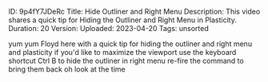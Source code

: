ID: 9p4fY7JDeRc
Title: Hide Outliner and Right Menu
Description: This video shares a quick tip for Hiding the Outliner and Right Menu in Plasticity.
Duration: 20
Version: 
Uploaded: 2023-04-20
Tags: unsorted

yum yum Floyd here with a quick tip for
hiding the outliner and right menu and
plasticity if you'd like to maximize the
viewport use the keyboard shortcut Ctrl
B to hide the outliner in right menu
re-fire the command to bring them back
oh look at the time

